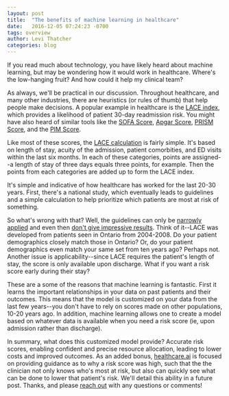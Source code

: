 ```yaml
---
layout: post
title:  "The benefits of machine learning in healthcare"
date:   2016-12-05 07:24:23 -0700
tags: overview
author: Levi Thatcher
categories: blog
---
```


If you read much about technology, you have likely heard about machine learning, but may be wondering how it would work in healthcare. Where's the low-hanging fruit? And how could it help my clinical team?

As always, we'll be practical in our discussion. Throughout healthcare, and many other industries, there are heuristics (or rules of thumb) that help people make decisions. A popular example in healthcare is the [LACE index](https://www.ncbi.nlm.nih.gov/pmc/articles/PMC2845681/), which provides a likelihood of patient 30-day readmission risk. You might have also heard of similar tools like the [SOFA Score](http://jamanetwork.com/journals/jama/fullarticle/194262), [Apgar Score](http://www.nejm.org/doi/full/10.1056/NEJM200102153440701#t=article), [PRISM Score](https://www.ncbi.nlm.nih.gov/pmc/articles/PMC2999700/), and the [PIM Score](https://www.ncbi.nlm.nih.gov/pmc/articles/PMC2999700/).

Like most of these scores, the [LACE calculation](http://www.besler.com/lace-risk-score/) is fairly simple. It's based on length of stay, acuity of the admission, patient comorbities, and ED visits within the last six months. In each of these categories, points are assigned--a length of stay of three days equals three points, for example. Then the points from each categories are added up to form the LACE index.

It's simple and indicative of how healthcare has worked for the last 20-30 years. First, there's a national study, which eventually leads to guidelines and a simple calculation to help prioritize which patients are most at risk of something.

So what's wrong with that? Well, the guidelines can only be [narrowly applied](https://www.ncbi.nlm.nih.gov/pmc/articles/PMC2845681/) and even then [don't give impressive results](https://www.ncbi.nlm.nih.gov/pmc/articles/PMC4670852/). Think of it--LACE was developed from patients seen in Ontario from 2004-2008. Do your patient demographics closely match those in Ontario? Or, do your patient demographics even match your same set from ten years ago? Perhaps not. Another issue is applicability--since LACE requires the patient's length of stay, the score is only available upon discharge. What if you want a risk score early during their stay?

These are a some of the reasons that machine learning is fantastic. First it learns the important relationships in your data on past patients and their outcomes. This means that the model is customized on your data from the last few years--you don't have to rely on scores made on other populations, 10-20 years ago. In addition, machine learning allows one to create a model based on whatever data is available when you need a risk score (ie, upon admission rather than discharge).

In summary, what does this customized model provide? Accurate risk scores, enabling confident and precise resource allocation, leading to lower costs and improved outcomes. As an added bonus, [healthcare.ai](http://healthcare.ai/) is focused on providing guidance as to why a risk score was high, such that the the clinician not only knows who's most at risk, but also can quickly see what can be done to lower that patient's risk. We'll detail this ability in a future post. Thanks, and please [reach out](http://healthcare.ai/contact) with any questions or comments!